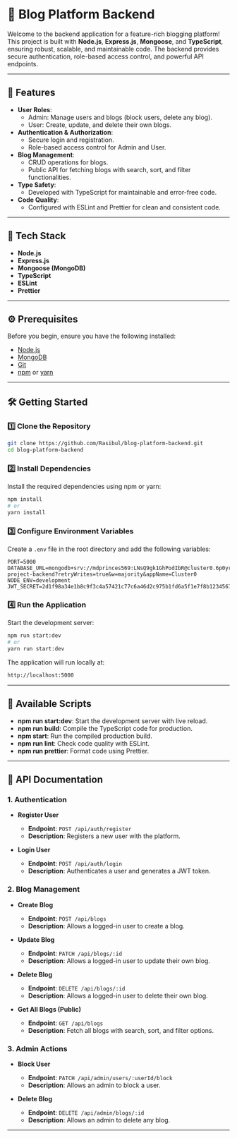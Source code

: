 # 🚀 Blog Platform Backend

Welcome to the backend application for a feature-rich blogging platform! This project is built with **Node.js**, **Express.js**, **Mongoose**, and **TypeScript**, ensuring robust, scalable, and maintainable code. The backend provides secure authentication, role-based access control, and powerful API endpoints.

---

## 🌟 Features

- **User Roles**:
  - Admin: Manage users and blogs (block users, delete any blog).
  - User: Create, update, and delete their own blogs.
- **Authentication & Authorization**:
  - Secure login and registration.
  - Role-based access control for Admin and User.
- **Blog Management**:
  - CRUD operations for blogs.
  - Public API for fetching blogs with search, sort, and filter functionalities.
- **Type Safety**:
  - Developed with TypeScript for maintainable and error-free code.
- **Code Quality**:
  - Configured with ESLint and Prettier for clean and consistent code.

---

## 🚀 Tech Stack

- **Node.js**
- **Express.js**
- **Mongoose (MongoDB)**
- **TypeScript**
- **ESLint**
- **Prettier**

---

## ⚙️ Prerequisites

Before you begin, ensure you have the following installed:

- [Node.js](https://nodejs.org/)
- [MongoDB](https://www.mongodb.com/)
- [Git](https://git-scm.com/)
- [npm](https://www.npmjs.com/) or [yarn](https://yarnpkg.com/)

---

## 🛠️ Getting Started

### 1️⃣ Clone the Repository

```bash
git clone https://github.com/Rasibul/blog-platform-backend.git
cd blog-platform-backend
```

### 2️⃣ Install Dependencies

Install the required dependencies using npm or yarn:

```bash
npm install
# or
yarn install
```

### 3️⃣ Configure Environment Variables

Create a `.env` file in the root directory and add the following variables:

```env
PORT=5000
DATABASE_URL=mongodb+srv://mdprinces569:LNsQ9gk1GhPodIbR@cluster0.6p0yr.mongodb.net/blog-project-backend?retryWrites=true&w=majority&appName=Cluster0
NODE_ENV=development
JWT_SECRET=2d1f98a34e1b8c9f3c4a57421c77c6a46d2c975b1fd6a5f1e7f8b12345678ab9
```

### 4️⃣ Run the Application

Start the development server:

```bash
npm run start:dev
# or
yarn run start:dev
```

The application will run locally at:

```bash
http://localhost:5000
```

---

## 📜 Available Scripts

- **npm run start:dev**: Start the development server with live reload.
- **npm run build**: Compile the TypeScript code for production.
- **npm start**: Run the compiled production build.
- **npm run lint**: Check code quality with ESLint.
- **npm run prettier**: Format code using Prettier.

---

## 🔗 API Documentation

### 1. Authentication

- **Register User**
  - **Endpoint**: `POST /api/auth/register`
  - **Description**: Registers a new user with the platform.

- **Login User**
  - **Endpoint**: `POST /api/auth/login`
  - **Description**: Authenticates a user and generates a JWT token.

### 2. Blog Management

- **Create Blog**
  - **Endpoint**: `POST /api/blogs`
  - **Description**: Allows a logged-in user to create a blog.

- **Update Blog**
  - **Endpoint**: `PATCH /api/blogs/:id`
  - **Description**: Allows a logged-in user to update their own blog.

- **Delete Blog**
  - **Endpoint**: `DELETE /api/blogs/:id`
  - **Description**: Allows a logged-in user to delete their own blog.

- **Get All Blogs (Public)**
  - **Endpoint**: `GET /api/blogs`
  - **Description**: Fetch all blogs with search, sort, and filter options.

### 3. Admin Actions

- **Block User**
  - **Endpoint**: `PATCH /api/admin/users/:userId/block`
  - **Description**: Allows an admin to block a user.

- **Delete Blog**
  - **Endpoint**: `DELETE /api/admin/blogs/:id`
  - **Description**: Allows an admin to delete any blog.

---
